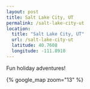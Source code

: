 ```yaml
---
layout: post
title: Salt Lake City, UT
permalink: /salt-lake-city-ut
location:
  title: "Salt Lake City, UT"
  url: /salt-lake-city-ut
  latitude: 40.7608
  longitude: -111.8910
---
```



Fun holiday adventures!

{% google_map 
    zoom="13" %}